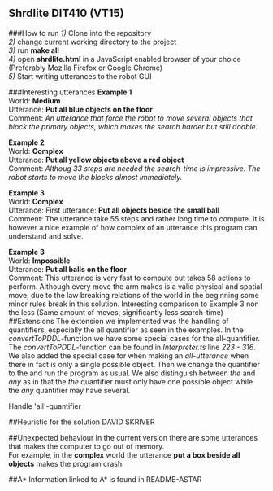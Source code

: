 ﻿## Shrdlite DIT410 (VT15)
###How to run
*1)* Clone into the repository  
*2)* change current working directory to the project  
*3)* run **make all**  
*4)* open **shrdlite.html** in a JavaScript enabled browser of your choice (Preferably Mozilla Firefox or Google Chrome)  
*5)* Start writing utterances to the robot
GUI

###Interesting utterances
**Example 1**  
World: **Medium**  
Utterance: **Put all blue objects on the floor**  
Comment: *An utterance that force the robot to move several objects that block the primary objects, which makes the search harder but still doable.*  

**Example 2**  
World: **Complex**  
Utterance: **Put all yellow objects above a red object**  
Comment: *Althoug 33 steps are needed the search-time is impressive. The robot starts to move the blocks almost immediately.*  

**Example 3**  
World: **Complex**  
Utterance: First utterance: **Put all objects beside the small ball**  
Comment: The utterance take 55 steps and rather long time to compute. It is however a nice example of how complex of an utterance this program can understand and solve.  

**Example 3**  
World: **Impossible**  
Utterance: **Put all balls on the floor**  
Comment: This utterance is very fast to compute but takes 58 actions to perform. Although every move the arm makes is a valid physical and spatial move, due to the law breaking relations of the world in the beginning some minor rules break in this solution. Interesting comparison to Example 3 non the less (Same amount of moves, significantly less search-time)  
##Extensions
The extension we implemented was the handling of quantifiers, especially the all quantifier as seen in the examples. 
In the *convertToPDDL*-function we have some special cases for the all-quantifier. The *convertToPDDL*-function can be found in *Interpreter.ts* line *223 - 316*. We also added the special case for when making an *all-utterance* when there in fact is only a single possible object. Then we change the quantifier to the and run the program as usual. 
We also distinguish between *the* and *any* as in that the *the* quantifier must only have one possible object while the *any* quantifier may have several. 

Handle 'all'-quantifier

##Heuristic for the solution
DAVID SKRIVER

##Unexpected behaviour
In the current version there are some utterances that makes the computer to go out of memory.  
For example, in the **complex** world the utterance **put a box beside all objects** makes the program crash.

##A*
Information linked to A* is found in README-ASTAR 
